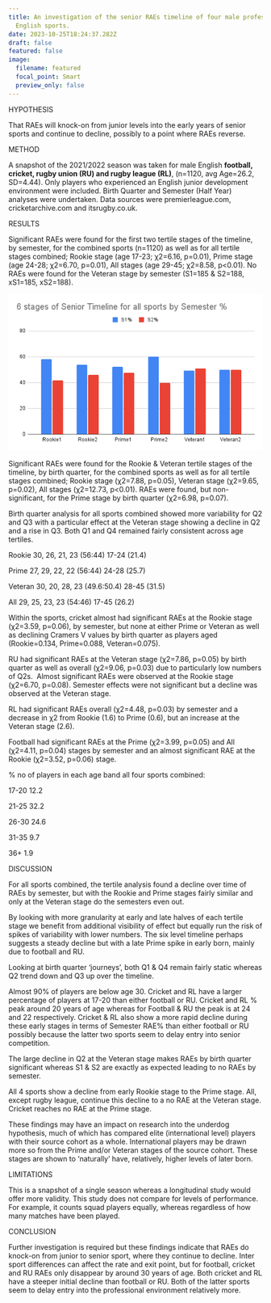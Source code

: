 ```yaml
---
title: An investigation of the senior RAEs timeline of four male professional
  English sports.
date: 2023-10-25T18:24:37.282Z
draft: false
featured: false
image:
  filename: featured
  focal_point: Smart
  preview_only: false
---
```

HYPOTHESIS

That RAEs will knock-on from junior levels into the early years of senior sports and continue to decline, possibly to a point where RAEs reverse.

METHOD

A snapshot of the 2021/2022 season was taken for male English **football, cricket, rugby union (RU) and rugby league (RL)**, (n=1120, avg Age=26.2, SD=4.44). Only players who experienced an English junior development environment were included. Birth Quarter and Semester (Half Year) analyses were undertaken. Data sources were premierleague.com, cricketarchive.com and itsrugby.co.uk. 

RESULTS

Significant RAEs were found for the first two tertile stages of the timeline, by semester, for the combined sports (n=1120) as well as for all tertile stages combined; Rookie stage (age 17-23; χ2=6.16, p=0.01), Prime stage (age 24-28; χ2=6.70, p=0.01), All stages (age 29-45; χ2=8.58, p<0.01). No RAEs were found for the Veteran stage by semester (S1=185 & S2=188, xS1=185, xS2=188).

![](6-stages-of-senior-timeline-for-all-sports-by-semester-.png)

Significant RAEs were found for the Rookie & Veteran tertile stages of the timeline, by birth quarter, for the combined sports as well as for all tertile stages combined; Rookie stage (χ2=7.88, p=0.05), Veteran stage (χ2=9.65, p=0.02), All stages (χ2=12.73, p<0.01). RAEs were found, but non-significant, for the Prime stage by birth quarter (χ2=6.98, p=0.07). 

Birth quarter analysis for all sports combined showed more variability for Q2 and Q3 with a particular effect at the Veteran stage showing a decline in Q2 and a rise in Q3. Both Q1 and Q4 remained fairly consistent across age tertiles.

Rookie 30, 26, 21, 23 (56:44) 17-24 (21.4)

Prime 27, 29, 22, 22 (56:44) 24-28 (25.7)

Veteran 30, 20, 28, 23 (49.6:50.4) 28-45 (31.5)

All 29, 25, 23, 23 (54:46) 17-45 (26.2)

Within the sports, cricket almost had significant RAEs at the Rookie stage (χ2=3.59, p=0.06), by semester, but none at either Prime or Veteran as well as declining Cramers V values by birth quarter as players aged (Rookie=0.134, Prime=0.088, Veteran=0.075).

RU had significant RAEs at the Veteran stage (χ2=7.86, p=0.05) by birth quarter as well as overall (χ2=9.06, p=0.03) due to particularly low numbers of Q2s.  Almost significant RAEs were observed at the Rookie stage (χ2=6.70, p=0.08). Semester effects were not significant but a decline was observed at the Veteran stage.

RL had significant RAEs overall (χ2=4.48, p=0.03) by semester and a decrease in χ2 from Rookie (1.6) to Prime (0.6), but an increase at the Veteran stage (2.6).

Football had significant RAEs at the Prime (χ2=3.99, p=0.05) and All (χ2=4.11, p=0.04) stages by semester and an almost significant RAE at the Rookie (χ2=3.52, p=0.06) stage.

% no of players in each age band all four sports combined:

17-20 12.2

21-25 32.2

26-30 24.6

31-35 9.7

36+ 1.9

DISCUSSION

For all sports combined, the tertile analysis found a decline over time of RAEs by semester, but with the Rookie and Prime stages fairly similar and only at the Veteran stage do the semesters even out.

By looking with more granularity at early and late halves of each tertile stage we benefit from additional visibility of effect but equally run the risk of spikes of variability with lower numbers. The six level timeline perhaps suggests a steady decline but with a late Prime spike in early born, mainly due to football and RU.

Looking at birth quarter ‘journeys’, both Q1 & Q4 remain fairly static whereas Q2 trend down and Q3 up over the timeline.

Almost 90% of players are below age 30. Cricket and RL have a larger percentage of players at 17-20 than either football or RU. Cricket and RL % peak around 20 years of age whereas for Football & RU the peak is at 24 and 22 respectively. Cricket & RL also show a more rapid decline during these early stages in terms of Semester RAE% than either football or RU possibly because the latter two sports seem to delay entry into senior competition. 

The large decline in Q2 at the Veteran stage makes RAEs by birth quarter significant whereas S1 & S2 are exactly as expected leading to no RAEs by semester.

All 4 sports show a decline from early Rookie stage to the Prime stage. All, except rugby league, continue this decline to a no RAE at the Veteran stage. Cricket reaches no RAE at the Prime stage.

These findings may have an impact on research into the underdog hypothesis, much of which has compared elite (international level) players with their source cohort as a whole. International players may be drawn more so from the Prime and/or Veteran stages of the source cohort. These stages are shown to ‘naturally’ have, relatively, higher levels of later born.

LIMITATIONS

This is a snapshot of a single season whereas a longitudinal study would offer more validity. This study does not compare for levels of performance. For example, it counts squad players equally, whereas regardless of how many matches have been played.

CONCLUSION

Further investigation is required but these findings indicate that RAEs do knock-on from junior to senior sport, where they continue to decline. Inter sport differences can affect the rate and exit point, but for football, cricket and RU RAEs only disappear by around 30 years of age. Both cricket and RL have a steeper initial decline than football or RU. Both of the latter sports seem to delay entry into the professional environment relatively more.
